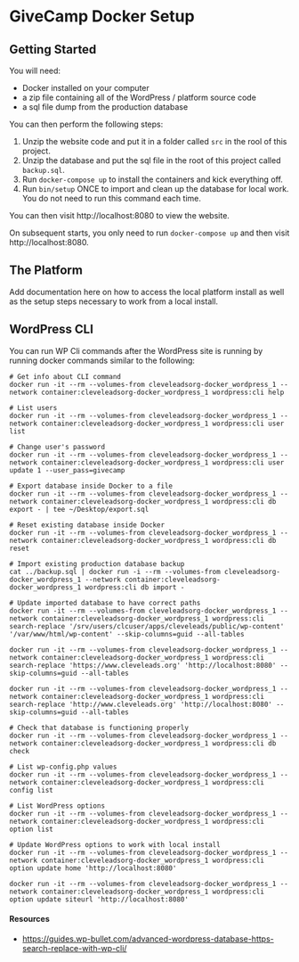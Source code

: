 # GiveCamp Docker Setup

## Getting Started

You will need:

- Docker installed on your computer
- a zip file containing all of the WordPress / platform source code
- a sql file dump from the production database

You can then perform the following steps:

1. Unzip the website code and put it in a folder called `src` in the rool of this project.
2. Unzip the database and put the sql file in the root of this project called `backup.sql`.
3. Run `docker-compose up` to install the containers and kick everything off.
4. Run `bin/setup` ONCE to import and clean up the database for local work.
You do not need to run this command each time.

You can then visit http://localhost:8080 to view the website.

On subsequent starts, you only need to run `docker-compose up` and then visit
http://localhost:8080.

## The Platform

Add documentation here on how to access the local platform install as
well as the setup steps necessary to work from a local install.

## WordPress CLI

You can run WP Cli commands after the WordPress site is running by running
docker commands similar to the following:

```
# Get info about CLI command
docker run -it --rm --volumes-from cleveleadsorg-docker_wordpress_1 --network container:cleveleadsorg-docker_wordpress_1 wordpress:cli help

# List users
docker run -it --rm --volumes-from cleveleadsorg-docker_wordpress_1 --network container:cleveleadsorg-docker_wordpress_1 wordpress:cli user list

# Change user's password
docker run -it --rm --volumes-from cleveleadsorg-docker_wordpress_1 --network container:cleveleadsorg-docker_wordpress_1 wordpress:cli user update 1 --user_pass=givecamp

# Export database inside Docker to a file
docker run -it --rm --volumes-from cleveleadsorg-docker_wordpress_1 --network container:cleveleadsorg-docker_wordpress_1 wordpress:cli db export - | tee ~/Desktop/export.sql

# Reset existing database inside Docker
docker run -it --rm --volumes-from cleveleadsorg-docker_wordpress_1 --network container:cleveleadsorg-docker_wordpress_1 wordpress:cli db reset

# Import existing production database backup
cat ../backup.sql | docker run -i --rm --volumes-from cleveleadsorg-docker_wordpress_1 --network container:cleveleadsorg-docker_wordpress_1 wordpress:cli db import -

# Update imported database to have correct paths
docker run -it --rm --volumes-from cleveleadsorg-docker_wordpress_1 --network container:cleveleadsorg-docker_wordpress_1 wordpress:cli search-replace '/srv/users/clcuser/apps/cleveleads/public/wp-content' '/var/www/html/wp-content' --skip-columns=guid --all-tables

docker run -it --rm --volumes-from cleveleadsorg-docker_wordpress_1 --network container:cleveleadsorg-docker_wordpress_1 wordpress:cli search-replace 'https://www.cleveleads.org' 'http://localhost:8080' --skip-columns=guid --all-tables

docker run -it --rm --volumes-from cleveleadsorg-docker_wordpress_1 --network container:cleveleadsorg-docker_wordpress_1 wordpress:cli search-replace 'http://www.cleveleads.org' 'http://localhost:8080' --skip-columns=guid --all-tables

# Check that database is functioning properly
docker run -it --rm --volumes-from cleveleadsorg-docker_wordpress_1 --network container:cleveleadsorg-docker_wordpress_1 wordpress:cli db check

# List wp-config.php values
docker run -it --rm --volumes-from cleveleadsorg-docker_wordpress_1 --network container:cleveleadsorg-docker_wordpress_1 wordpress:cli config list

# List WordPress options
docker run -it --rm --volumes-from cleveleadsorg-docker_wordpress_1 --network container:cleveleadsorg-docker_wordpress_1 wordpress:cli option list

# Update WordPress options to work with local install
docker run -it --rm --volumes-from cleveleadsorg-docker_wordpress_1 --network container:cleveleadsorg-docker_wordpress_1 wordpress:cli option update home 'http://localhost:8080'

docker run -it --rm --volumes-from cleveleadsorg-docker_wordpress_1 --network container:cleveleadsorg-docker_wordpress_1 wordpress:cli option update siteurl 'http://localhost:8080'
```

#### Resources

- https://guides.wp-bullet.com/advanced-wordpress-database-https-search-replace-with-wp-cli/
